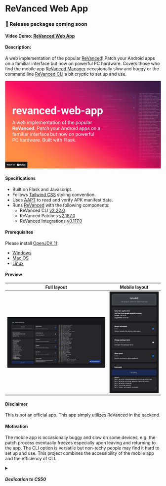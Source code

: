 # ReVanced Web App
### 📢 Release packages coming soon

#### Video Demo:  [ReVanced Web App](https://youtu.be/-MK7L0JYTxU)

#### Description:

A web implementation of the popular [ReVanced](https://github.com/ReVanced)!
Patch your Android apps on a familiar interface but now on powerful PC hardware.
Covers those who find the mobile app [ReVanced Manager](https://github.com/revanced/revanced-manager) occasionally slow and buggy 
or the command line [ReVanced CLI](https://github.com/revanced/revanced-cli) a bit cryptic to set up and use.

[![Watch the video](./.preview/thumbnail.png)](https://youtu.be/-MK7L0JYTxU)

#### Specifications

- Built on Flask and Javascript.
- Follows [Tailwind CSS](https://tailwindcss.com/) styling convention.
- Uses [AAPT](https://github.com/exconvinced/aapt) to read and verify APK manifest data.
- Runs [ReVanced](https://github.com/ReVanced) with the following components:
  - ReVanced CLI [v2.22.0](https://github.com/ReVanced/revanced-cli/releases/tag/v2.22.0)
  - ReVanced Patches [v2.187.0](https://github.com/ReVanced/revanced-patches/releases/tag/v2.187.0)
  - ReVanced Integrations [v0.117.0](https://github.com/ReVanced/revanced-integrations/releases/tag/v0.117.0)

#### Prerequisites

Please install [OpenJDK 11](https://jdk.java.net/archive/):
- [Windows](https://download.java.net/java/GA/jdk11/9/GPL/openjdk-11.0.2_windows-x64_bin.zip)
- [Mac OS](https://download.java.net/java/GA/jdk11/9/GPL/openjdk-11.0.2_osx-x64_bin.tar.gz)
- [Linux](https://download.java.net/java/GA/jdk11/9/GPL/openjdk-11.0.2_linux-x64_bin.tar.gz)

#### Preview

Full layout             |  Mobile layout
:-------------------------:|:-------------------------:
![image](./.preview/full_new.png)  |  ![image](./.preview/mobile.png)

<!-- #### Prerequisites
Download [Java SDK 11.0.2](https://jdk.java.net/archive/). 
Finally, extract it into `/revanced` directory, then rename the extracted folder as `jdk`.
The complete path for Java should now be `/revanced/jdk/bin/java.exe`. -->


#### Disclaimer
This is not an official app. This app simply utilizes ReVanced in the backend.

#### Motivation

The mobile app is occasionally buggy and slow on some devices,
e.g. the patch process eventually freezes especially upon leaving and returning to the app. 
The CLI option is versatile but non-techy people may find it hard to set up and use.
This project combines the accessibility of the mobile app and the efficiency of CLI.

<details>
<summary><h5>Dedication to CS50</h5></summary>
  I needed to build something for the <a href="https://www.edx.org/course/introduction-computer-science-harvardx-cs50x">CS50</a> final project.
  I completed this project in 3 days, thanks to ChatGPT for helping me troubleshoot errors.
  This is relatively easier than solving the Tideman problem set!
  <br><br>
  I learned a lot about the communication logic between `app.routes` in Flask and `event.sources` in Javascript. 
  I should study proper coding paradigms for writing cleaner code for my next project.
</details>
